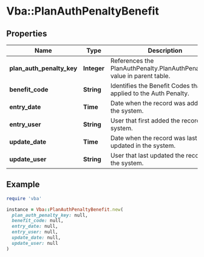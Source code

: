# Vba::PlanAuthPenaltyBenefit

## Properties

| Name | Type | Description | Notes |
| ---- | ---- | ----------- | ----- |
| **plan_auth_penalty_key** | **Integer** | References the PlanAuthPenalty.PlanAuthPenalty_Key value in parent table. |  |
| **benefit_code** | **String** | Identifies the Benefit Codes that are applied to the Auth Penalty. |  |
| **entry_date** | **Time** | Date when the record was added to the system. | [optional] |
| **entry_user** | **String** | User that first added the record to the system. | [optional] |
| **update_date** | **Time** | Date when the record was last updated in the system. | [optional] |
| **update_user** | **String** | User that last updated the record in the system. | [optional] |

## Example

```ruby
require 'vba'

instance = Vba::PlanAuthPenaltyBenefit.new(
  plan_auth_penalty_key: null,
  benefit_code: null,
  entry_date: null,
  entry_user: null,
  update_date: null,
  update_user: null
)
```

